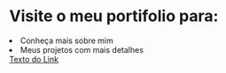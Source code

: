 <h1>Visite o meu portifolio para:</h1>
<li>Conheça mais sobre mim</li>
<li>Meus projetos com mais detalhes</li>
<a href="youtube.com" target="_blank">Texto do Link</a>

